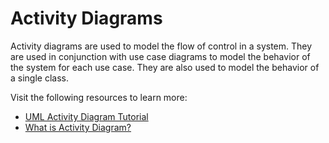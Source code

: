 # Activity Diagrams

Activity diagrams are used to model the flow of control in a system. They are used in conjunction with use case diagrams to model the behavior of the system for each use case. They are also used to model the behavior of a single class.

Visit the following resources to learn more:

- [UML Activity Diagram Tutorial](https://www.lucidchart.com/pages/uml-activity-diagram)
- [What is Activity Diagram?](https://www.visual-paradigm.com/guide/uml-unified-modeling-language/what-is-activity-diagram/)
